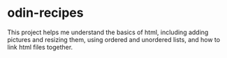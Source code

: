 # odin-recipes

This project helps me understand the basics of html, including adding pictures and resizing them, using ordered and unordered lists, and how to link html files together.